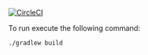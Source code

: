 
[![CircleCI](https://circleci.com/gh/OrgProjectA/project-a/tree/master.svg?style=svg)](https://circleci.com/gh/OrgProjectA/project-a/tree/master)

To run execute the following command:

```
./gradlew build
```
